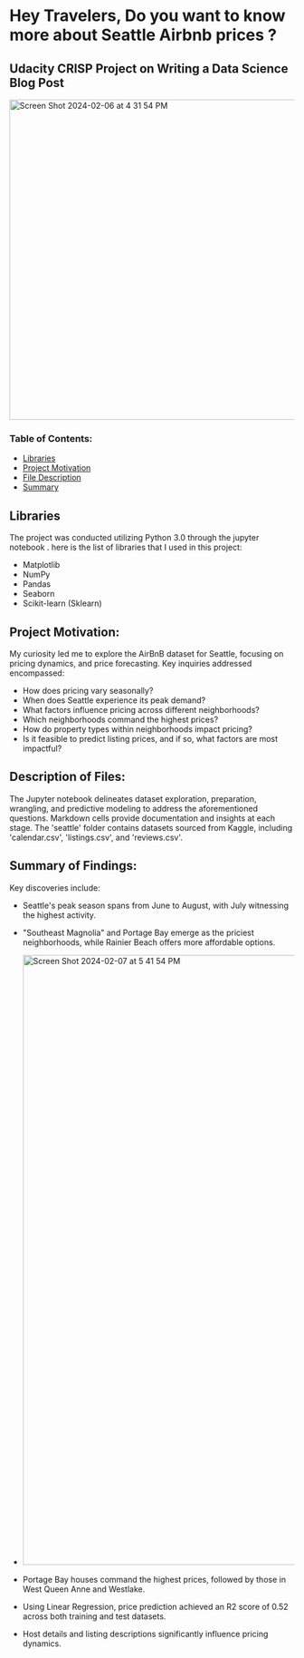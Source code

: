 # Hey Travelers, Do you want to know more about Seattle Airbnb prices ?
## Udacity CRISP Project on Writing a Data Science Blog Post
<img width="565" alt="Screen Shot 2024-02-06 at 4 31 54 PM" src="https://github.com/melfaraz/CRISP-DM-Project/assets/157326557/34308d10-d16c-4bd1-b9e8-63e648794aa7">



### Table of Contents:

* [Libraries](#libraries)
* [Project Motivation](#project-motivation)
* [File Description](#description-of-files)
* [Summary](#summary-of-findings)


## Libraries
The project was conducted utilizing Python 3.0 through the jupyter notebook . here is the list of libraries that I used in this project:

* Matplotlib
* NumPy
* Pandas
* Seaborn
* Scikit-learn (Sklearn)

## Project Motivation:
My curiosity led me to explore the AirBnB dataset for Seattle, focusing on pricing dynamics, and price forecasting. 
Key inquiries addressed encompassed:

* How does pricing vary seasonally?
* When does Seattle experience its peak demand?
* What factors influence pricing across different neighborhoods?
* Which neighborhoods command the highest prices?
* How do property types within neighborhoods impact pricing?
* Is it feasible to predict listing prices, and if so, what factors are most impactful?

## Description of Files:
The Jupyter notebook delineates dataset exploration, preparation, wrangling, and predictive modeling to address the aforementioned questions. Markdown cells provide documentation and insights at each stage. The 'seattle' folder contains datasets sourced from Kaggle, including 'calendar.csv', 'listings.csv', and 'reviews.csv'.

## Summary of Findings:
Key discoveries include:

* Seattle's peak season spans from June to August, with July witnessing the highest activity.
  
* "Southeast Magnolia" and Portage Bay emerge as the priciest neighborhoods, while Rainier Beach offers more affordable options.
* <img width="1076" alt="Screen Shot 2024-02-07 at 5 41 54 PM" src="https://github.com/melfaraz/CRISP-DM-Project/assets/157326557/bbf1f84f-ab5b-4e94-b2eb-7d4385a1aceb">

* Portage Bay houses command the highest prices, followed by those in West Queen Anne and Westlake.
* Using Linear Regression, price prediction achieved an R2 score of 0.52 across both training and test datasets.
* Host details and listing descriptions significantly influence pricing dynamics.





<!--
**melfaraz/melfaraz** is a ✨ _special_ ✨ repository because its `README.md` (this file) appears on your GitHub profile.

Here are some ideas to get you started:

- 🔭 I’m currently working on ...
- 🌱 I’m currently learning ...
- 👯 I’m looking to collaborate on ...
- 🤔 I’m looking for help with ...
- 💬 Ask me about ...
- 📫 How to reach me: ...
- 😄 Pronouns: ...
- ⚡ Fun fact: ...
-->
